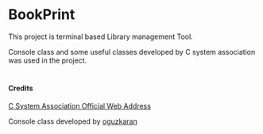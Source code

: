 # BookPrint 
This project is terminal based Library management Tool.

Console class and some useful classes developed by C system association was used in the project.
#
#### Credits
[C System Association Official Web Address](https://csystem.org)

Console class developed by [oguzkaran](https://github.com/oguzkaran)
